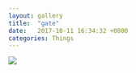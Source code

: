 ```yaml
---
layout: gallery
title:  "gate"
date:   2017-10-11 16:34:32 +0800
categories: Things
---
```

![](/assets/Things/DSCF7417.jpeg)
